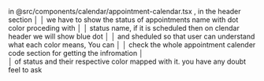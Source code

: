 in @src/components/calendar/appointment-calendar.tsx , in the header section  │
│    we have to show the status of appointments name with dot color proceding with │
│     status name, if it is scheduled then on clendar header we will show blue dot │
│     and sheduled so that user can understand what each color means, You can      │
│    check the whole appointment calender code section for getting the infromation │     
│     of status and their respective color mapped with it. you have any doubt feel to ask